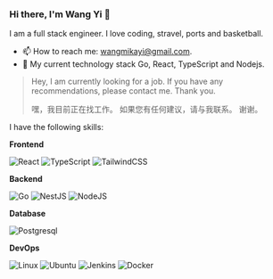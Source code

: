 ### Hi there, I'm Wang Yi 👋

I am a full stack engineer. I love coding, stravel, ports and basketball.

- 📫 How to reach me: wangmikayi@gmail.com.
- 🌱 My current technology stack Go, React, TypeScript and Nodejs.

> Hey, I am currently looking for a job. If you have any recommendations, please contact me. Thank you.
> 
> 嘿，我目前正在找工作。 如果您有任何建议，请与我联系。 谢谢。

I have the following skills:

**Frontend**

<p>
  <img alt="React" src="https://img.shields.io/badge/-React-45b8d8?style=flat-square&logo=react&logoColor=white" />
  <img alt="TypeScript" src="https://img.shields.io/badge/-TypeScript-007ACC?style=flat-square&logo=typescript&logoColor=white" />
  <img alt="TailwindCSS" src="https://img.shields.io/badge/-tailwindcss-50B3D0?style=flat-square&logo=tailwindcss&logoColor=white" />
</p>

**Backend**
<p>
  <img alt="Go" src="https://img.shields.io/badge/-Go-00add8?style=flat-square&logo=Go&logoColor=white" />
  <img alt="NestJS" src="https://img.shields.io/badge/-NestJS-ea2845?style=flat-square&logo=nestjs&logoColor=white" />
  <img alt="NodeJS" src="https://img.shields.io/badge/-NodeJS-43853d?style=flat-square&logo=Node.js&logoColor=white" />
</p>

**Database**
<p>
  <img alt="Postgresql" src="https://img.shields.io/badge/-Postgresql-4169e1?style=flat-square&logo=Postgresql&logoColor=white" />
</p>

**DevOps**

<p>
  <img alt="Linux" src="https://img.shields.io/badge/-Linux-fcc624?style=flat-square&logo=Linux&logoColor=white" />
  <img alt="Ubuntu" src="https://img.shields.io/badge/-Ubuntu-DB652A?style=flat-square&logo=ubuntu&logoColor=white" />
  <img alt="Jenkins" src="https://img.shields.io/badge/-Jenkins-d24939?style=flat-square&logo=Jenkins&logoColor=white" />
  <img alt="Docker" src="https://img.shields.io/badge/-Docker-46a2f1?style=flat-square&logo=docker&logoColor=white" />
</p>

<!--
**wangyi12358/wangyi12358** is a ✨ _special_ ✨ repository because its `README.md` (this file) appears on your GitHub profile.

Here are some ideas to get you started:
- 🔭 I’m currently working on ...
- 🌱 I’m currently learning Go、React、Nodejs
- 👯 I’m looking to collaborate on ...
- 🤔 I’m looking for help with ...
- 💬 Ask me about ...
- 📫 How to reach me: wangmikayi@gmail.com
- 😄 Pronouns: ...
- ⚡ Fun fact: ...
-->
